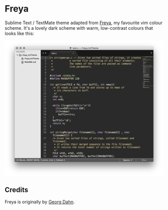 Freya
=====

Sublime Text / TextMate theme adapted from [Freya][freya], my favourite vim colour scheme. It's a lovely dark scheme with warm, low-contrast colours that looks like this:

![Screenshot of Freya in MacVim](screenshot.png)

Credits
-------

Freya is originally by [Georg Dahn](http://www.vim.org/account/profile.php?user_id=6642).

[freya]: http://www.vim.org/scripts/script.php?script_id=1651
